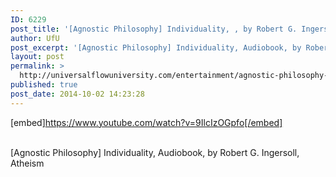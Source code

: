 ```yaml
---
ID: 6229
post_title: '[Agnostic Philosophy] Individuality, , by Robert G. Ingersoll, Atheism'
author: UfU
post_excerpt: '[Agnostic Philosophy] Individuality, Audiobook, by Robert G. Ingersoll, Atheism'
layout: post
permalink: >
  http://universalflowuniversity.com/entertainment/agnostic-philosophy-individuality-by-robert-g-ingersoll-atheism/
published: true
post_date: 2014-10-02 14:23:28
---
```

[embed]https://www.youtube.com/watch?v=9IlcIzOGpfo[/embed]</br></br>
<p>[Agnostic Philosophy] Individuality, Audiobook, by Robert G. Ingersoll, Atheism</p>